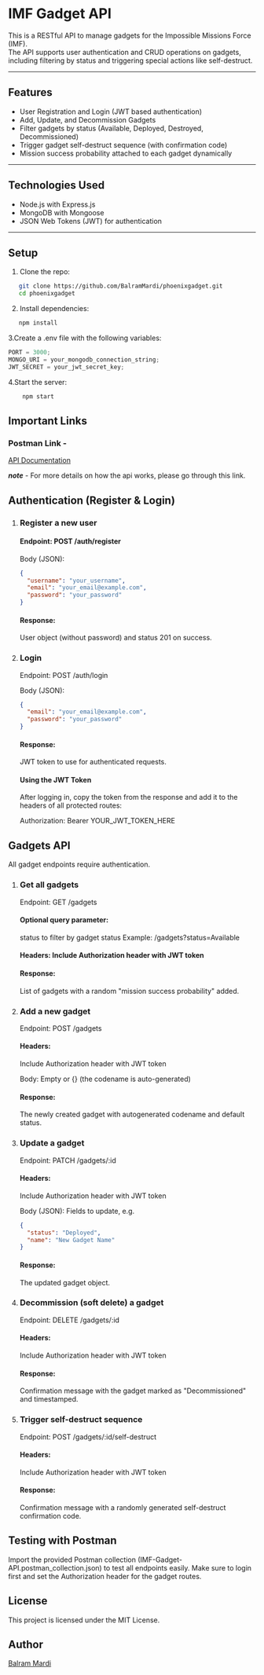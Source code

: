 # IMF Gadget API

This is a RESTful API to manage gadgets for the Impossible Missions Force (IMF).  
The API supports user authentication and CRUD operations on gadgets, including filtering by status and triggering special actions like self-destruct.

---

## Features

- User Registration and Login (JWT based authentication)
- Add, Update, and Decommission Gadgets
- Filter gadgets by status (Available, Deployed, Destroyed, Decommissioned)
- Trigger gadget self-destruct sequence (with confirmation code)
- Mission success probability attached to each gadget dynamically

---

## Technologies Used

- Node.js with Express.js
- MongoDB with Mongoose
- JSON Web Tokens (JWT) for authentication

---

## Setup

1. Clone the repo:

```bash
   git clone https://github.com/BalramMardi/phoenixgadget.git
   cd phoenixgadget
```

2. Install dependencies:

```bash
   npm install
```

3.Create a .env file with the following variables:

```js
PORT = 3000;
MONGO_URI = your_mongodb_connection_string;
JWT_SECRET = your_jwt_secret_key;
```

4.Start the server:

```bash
    npm start
```

## Important Links

### Postman Link -

[API Documentation](https://documenter.getpostman.com/view/30181067/2sB2qWFP9H)

**_note_** - For more details on how the api works, please go through this link.

## Authentication (Register & Login)

1. ### Register a new user

   #### Endpoint: POST /auth/register

   Body (JSON):

   ```json
   {
     "username": "your_username",
     "email": "your_email@example.com",
     "password": "your_password"
   }
   ```

   #### Response:

   User object (without password) and status 201 on success.

2. ### Login

   Endpoint: POST /auth/login

   Body (JSON):

   ```json
   {
     "email": "your_email@example.com",
     "password": "your_password"
   }
   ```

   #### Response:

   JWT token to use for authenticated requests.

   #### Using the JWT Token

   After logging in, copy the token from the response and add it to the headers of all protected routes:

   Authorization: Bearer YOUR_JWT_TOKEN_HERE

## Gadgets API

All gadget endpoints require authentication.

1. ### Get all gadgets

   Endpoint: GET /gadgets

   #### Optional query parameter:

   status to filter by gadget status
   Example: /gadgets?status=Available

   #### Headers: Include Authorization header with JWT token

   #### Response:

   List of gadgets with a random "mission success probability" added.

2. ### Add a new gadget

   Endpoint: POST /gadgets

   #### Headers:

   Include Authorization header with JWT token

   Body: Empty or {} (the codename is auto-generated)

   #### Response:

   The newly created gadget with autogenerated codename and default status.

3. ### Update a gadget

   Endpoint: PATCH /gadgets/:id

   #### Headers:

   Include Authorization header with JWT token

   Body (JSON): Fields to update, e.g.

   ```json
   {
     "status": "Deployed",
     "name": "New Gadget Name"
   }
   ```

   #### Response:

   The updated gadget object.

4. ### Decommission (soft delete) a gadget

   Endpoint: DELETE /gadgets/:id

   #### Headers:

   Include Authorization header with JWT token

   #### Response:

   Confirmation message with the gadget marked as "Decommissioned" and timestamped.

5. ### Trigger self-destruct sequence

   Endpoint: POST /gadgets/:id/self-destruct

   #### Headers:

   Include Authorization header with JWT token

   #### Response:

   Confirmation message with a randomly generated self-destruct confirmation code.

## Testing with Postman

Import the provided Postman collection (IMF-Gadget-API.postman_collection.json) to test all endpoints easily. Make sure to login first and set the Authorization header for the gadget routes.

## License

This project is licensed under the MIT License.

## Author

[Balram Mardi](https://github.com/BalramMardi)
